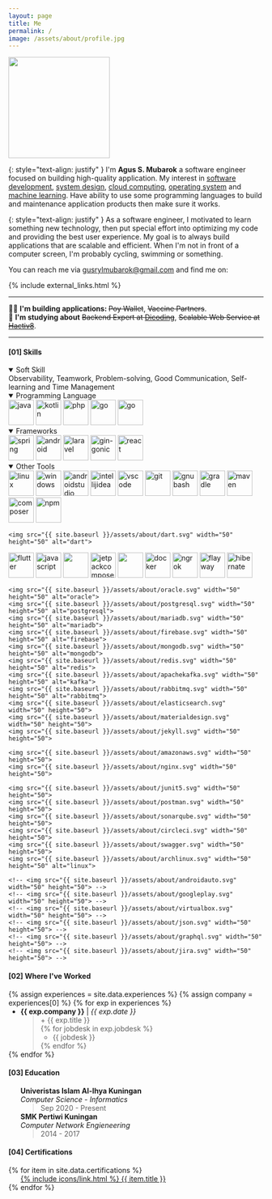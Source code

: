 ```yaml
---
layout: page
title: Me
permalink: /
image: /assets/about/profile.jpg
---
```


<div>
    <img src="{{ site.baseurl }}/assets/about/profile.jpg" onmouseover="this.src='{{ site.baseurl }}/assets/about/profiles.jpg'" onmouseout="this.src='{{ site.baseurl }}/assets/about/profile.jpg'" class="rounded" width="200" height="200">
</div>

<!-- Intro -->

{: style="text-align: justify" }
I'm <b>Agus S. Mubarok</b> a software engineer focused on building high-quality application. My interest in [software development](/), [system design](/), [cloud computing](/), [operating system](/) and [machine learning](/). Have ability to use some programming languages to build and maintenance application products then make sure it works.

{: style="text-align: justify" }
As a software engineer, I motivated to learn something new technology, then put special effort into optimizing my code and providing the best user experience. My goal is to always build applications that are scalable and efficient. When I'm not in front of a computer screen, I'm probably cycling, swimming or something.

You can reach me via <a href="{{ site.links.email }}">gusrylmubarok@gmail.com</a> and find me on:

{% include external_links.html %}

<hr>
<div>
    👨‍💻 <b>I'm building applications: </b> <del>Poy Wallet</del>, <del>Vaccine Partners</del>. <br>
    📙 <b>I'm studying about</b> <del>Backend Expert at <a href="https://www.dicoding.com/academies/276">Dicoding</a></del>, <del>Scalable Web Service at <a href="https://www.hacktiv8.com/scalable-web-services-with-golang" target="_blank">Hactiv8</a></del>.
</div>
<hr>

<!-- Skill Set -->
<h4><a>[01]</a> Skills</h4>

<details open>

<summary>Soft Skill</summary>
<div class="app-icons">
    <span>
    Observability, Teamwork, Problem-solving, Good Communication, Self-learning and Time Management
    </span>
</div>
</details>

<details open>
<summary>Programming Language</summary>
<div class="app-icons">
    <img src="{{ site.baseurl }}/assets/about/java.svg" width="50" height="50" alt="java">
    <img src="{{ site.baseurl }}/assets/about/kotlin.svg" width="50" height="50" alt="kotlin">
    <img src="{{ site.baseurl }}/assets/about/php.svg" width="50" height="50" alt="php">
    <img src="{{ site.baseurl }}/assets/about/go.svg" width="50" height="50" alt="go">
    <img src="{{ site.baseurl }}/assets/about/typescript.svg" width="50" height="50" alt="go">
</div>
</details>

<details open>
<summary>Frameworks</summary>
<div class="app-icons">
    <img src="{{ site.baseurl }}/assets/about/spring.svg" width="50" height="50" alt="spring">
    <img src="{{ site.baseurl }}/assets/about/android.svg" width="50" height="50" alt="android">
    <img src="{{ site.baseurl }}/assets/about/laravel.svg" width="50" height="50" alt="laravel">
    <img src="{{ site.baseurl }}/assets/about/gin-gonic.svg" width="50" height="50" alt="gin-gonic">
    <img src="{{ site.baseurl }}/assets/about/react.svg" width="50" height="50" alt="react">
</div>
</details>

<details open>
<summary>Other Tools</summary>
<div class="app-icons">
    <img src="{{ site.baseurl }}/assets/about/linux.svg" width="50" height="50" alt="linux">
    <img src="{{ site.baseurl }}/assets/about/windows11.svg" width="50" height="50" alt="windows">
    <img src="{{ site.baseurl }}/assets/about/androidstudio.svg" width="50" height="50" alt="androidstudio">
    <img src="{{ site.baseurl }}/assets/about/intellijidea.svg" width="50" height="50" alt="intellijidea">
    <img src="{{ site.baseurl }}/assets/about/visualstudiocode.svg" width="50" height="50" alt="vscode">
    <img src="{{ site.baseurl }}/assets/about/git.svg" width="50" height="50" alt="git">
    <img src="{{ site.baseurl }}/assets/about/gnubash.svg" width="50" height="50" alt="gnubash">
    <img src="{{ site.baseurl }}/assets/about/gradle.svg" width="50" height="50" alt="gradle">
    <img src="{{ site.baseurl }}/assets/about/apachemaven.svg" width="50" height="50" alt="maven">
    <img src="{{ site.baseurl }}/assets/about/composer.svg" width="50" height="50" alt="composer">
    <img src="{{ site.baseurl }}/assets/about/npm.svg" width="50" height="50" alt="npm">

    <img src="{{ site.baseurl }}/assets/about/dart.svg" width="50" height="50" alt="dart">

   <img src="{{ site.baseurl }}/assets/about/flutter.svg" width="50" height="50" alt="flutter">
    <img src="{{ site.baseurl }}/assets/about/javascript.svg" width="50" height="50" alt="javascript">
    <img src="{{ site.baseurl }}/assets/about/nodedotjs.svg" width="50" height="50">
    <img src="{{ site.baseurl }}/assets/about/jetpackcompose.svg" width="50" height="50" alt="jetpackcompose">
    <img src="{{ site.baseurl }}/assets/about/googlecloud.svg" width="50" height="50">
    <img src="{{ site.baseurl }}/assets/about/docker.svg" width="50" height="50" alt="docker">
    <img src="{{ site.baseurl }}/assets/about/ngrok.svg" width="50" height="50" alt="ngrok">
    <img src="{{ site.baseurl }}/assets/about/flyway.svg" width="50" height="50" alt="flayway">
    <img src="{{ site.baseurl }}/assets/about/hibernate.svg" width="50" height="50" alt="hibernate">

    <img src="{{ site.baseurl }}/assets/about/oracle.svg" width="50" height="50" alt="oracle">
    <img src="{{ site.baseurl }}/assets/about/postgresql.svg" width="50" height="50" alt="postgresql">
    <img src="{{ site.baseurl }}/assets/about/mariadb.svg" width="50" height="50" alt="mariadb">
    <img src="{{ site.baseurl }}/assets/about/firebase.svg" width="50" height="50" alt="firebase">
    <img src="{{ site.baseurl }}/assets/about/mongodb.svg" width="50" height="50" alt="mongodb">
    <img src="{{ site.baseurl }}/assets/about/redis.svg" width="50" height="50" alt="redis">
    <img src="{{ site.baseurl }}/assets/about/apachekafka.svg" width="50" height="50" alt="kafka">
    <img src="{{ site.baseurl }}/assets/about/rabbitmq.svg" width="50" height="50" alt="rabbitmq">
    <img src="{{ site.baseurl }}/assets/about/elasticsearch.svg" width="50" height="50">
    <img src="{{ site.baseurl }}/assets/about/materialdesign.svg" width="50" height="50">
    <img src="{{ site.baseurl }}/assets/about/jekyll.svg" width="50" height="50">

    <img src="{{ site.baseurl }}/assets/about/amazonaws.svg" width="50" height="50">
    <img src="{{ site.baseurl }}/assets/about/nginx.svg" width="50" height="50">

    <img src="{{ site.baseurl }}/assets/about/junit5.svg" width="50" height="50">
    <img src="{{ site.baseurl }}/assets/about/postman.svg" width="50" height="50">
    <img src="{{ site.baseurl }}/assets/about/sonarqube.svg" width="50" height="50">
    <img src="{{ site.baseurl }}/assets/about/circleci.svg" width="50" height="50">
    <img src="{{ site.baseurl }}/assets/about/swagger.svg" width="50" height="50">
    <img src="{{ site.baseurl }}/assets/about/archlinux.svg" width="50" height="50" alt="linux">

    <!-- <img src="{{ site.baseurl }}/assets/about/androidauto.svg" width="50" height="50"> -->
    <!-- <img src="{{ site.baseurl }}/assets/about/googleplay.svg" width="50" height="50"> -->
    <!-- <img src="{{ site.baseurl }}/assets/about/virtualbox.svg" width="50" height="50"> -->
    <!-- <img src="{{ site.baseurl }}/assets/about/json.svg" width="50" height="50"> -->
    <!-- <img src="{{ site.baseurl }}/assets/about/graphql.svg" width="50" height="50"> -->
    <!-- <img src="{{ site.baseurl }}/assets/about/jira.svg" width="50" height="50"> -->

</div>
</details>

<!-- Experiences -->
<h4><a>[02]</a> Where I've Worked</h4>
{% assign experiences = site.data.experiences %}
{% assign company = experiences[0] %}
{% for exp in experiences %}
<ul style="margin-top:0;margin-bottom:0;">
  <li><b>{{ exp.company }}</b> | <i>{{ exp.date }}</i>
    <blockquote style="margin-top:0;margin-bottom:0;">
        <p style="margin-top:0;margin-bottom:0;">+ {{ exp.title }}</p>
    {% for jobdesk in exp.jobdesk %}
    <ul style="margin-top:0;margin-bottom:0;">
      <li>{{ jobdesk }}</li>
    </ul>
    {% endfor %}
    </blockquote>
  </li>
</ul>
{% endfor %}

<!-- Education -->
<h4><a>[03]</a> Education</h4>
<ul style="list-style:none;">
    <li>
        <b>Univeristas Islam Al-Ihya Kuningan</b> <br> 
        <i>Computer Science - Informatics</i>
        <blockquote style="margin-top:0;margin-bottom:0;">
            <p style="margin-top:0;margin-bottom:0;">Sep 2020 - Present</p>
        </blockquote>
    </li>
    <li>
        <b>SMK Pertiwi Kuningan</b> <br> 
        <i>Computer Network Engieneering</i> 
        <blockquote style="margin-top:0;margin-bottom:0;">
            <p style="margin-top:0;margin-bottom:0;">2014 - 2017</p>
        </blockquote>
    </li>
</ul>

<!-- Certifications -->
<h4><a>[04]</a> Certifications</h4>
{% for item in site.data.certifications %}
<ul style="list-style:none; margin-top:0;margin-bottom:0;">
    <li><a href="{{ item.url }}" style="list-style: none; margin-left: 0; margin-top:0;margin-bottom:0;" target="_blank">{% include icons/link.html %} {{ item.title }}</a></li>
</ul>
{% endfor %}
